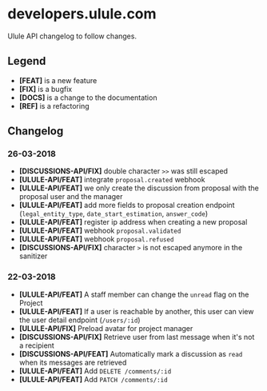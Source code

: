 # developers.ulule.com

Ulule API changelog to follow changes.

## Legend

* **[FEAT]** is a new feature
* **[FIX]** is a bugfix
* **[DOCS]** is a change to the documentation
* **[REF]** is a refactoring

## Changelog

### 26-03-2018

* **[DISCUSSIONS-API/FIX]** double character `>>` was still escaped
* **[ULULE-API/FEAT]** integrate `proposal.created` webhook
* **[ULULE-API/FEAT]** we only create the discussion from proposal with the proposal user and the manager
* **[ULULE-API/FEAT]** add more fields to proposal creation endpoint (`legal_entity_type`, `date_start_estimation`, `answer_code`)
* **[ULULE-API/FEAT]** register ip address when creating a new proposal
* **[ULULE-API/FEAT]** webhook `proposal.validated`
* **[ULULE-API/FEAT]** webhook `proposal.refused`
* **[DISCUSSIONS-API/FIX]** character `>` is not escaped anymore in the sanitizer

### 22-03-2018

* **[ULULE-API/FEAT]** A staff member can change the `unread` flag on the Project
* **[ULULE-API/FEAT]** If a user is reachable by another, this user can view the user detail endpoint (`/users/:id`)
* **[ULULE-API/FIX]** Preload avatar for project manager
* **[DISCUSSIONS-API/FIX]** Retrieve user from last message when it's not a recipient
* **[DISCUSSIONS-API/FEAT]** Automatically mark a discussion as `read` when its messages are retrieved
* **[ULULE-API/FEAT]** Add `DELETE /comments/:id`
* **[ULULE-API/FEAT]** Add `PATCH /comments/:id`
